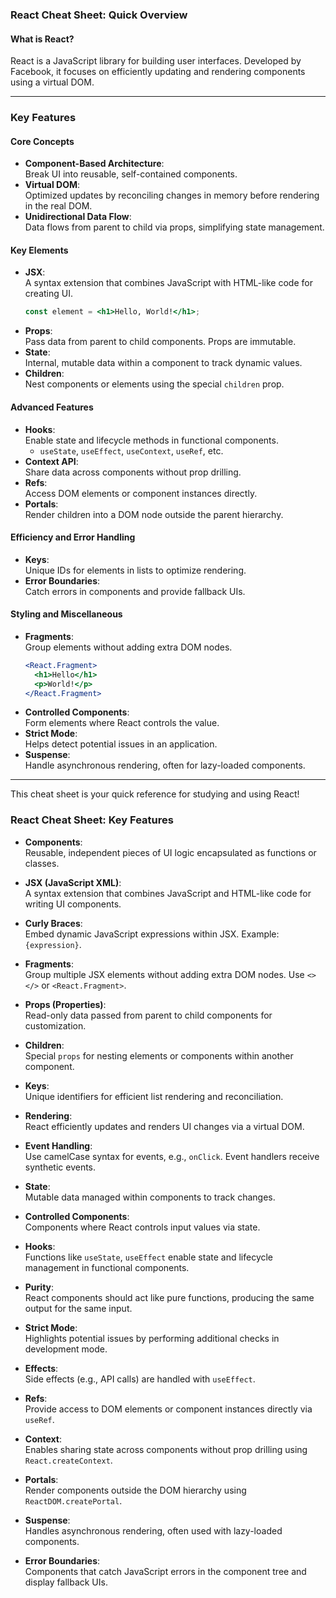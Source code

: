 ### React Cheat Sheet: Quick Overview  

#### **What is React?**  
React is a JavaScript library for building user interfaces. Developed by Facebook, it focuses on efficiently updating and rendering components using a virtual DOM.  

---

### **Key Features**  

#### **Core Concepts**
- **Component-Based Architecture**:  
  Break UI into reusable, self-contained components.  
- **Virtual DOM**:  
  Optimized updates by reconciling changes in memory before rendering in the real DOM.  
- **Unidirectional Data Flow**:  
  Data flows from parent to child via props, simplifying state management.

#### **Key Elements**
- **JSX**:  
  A syntax extension that combines JavaScript with HTML-like code for creating UI.  
  ```jsx
  const element = <h1>Hello, World!</h1>;
  ```  
- **Props**:  
  Pass data from parent to child components. Props are immutable.  
- **State**:  
  Internal, mutable data within a component to track dynamic values.  
- **Children**:  
  Nest components or elements using the special `children` prop.  

#### **Advanced Features**
- **Hooks**:  
  Enable state and lifecycle methods in functional components.  
  - `useState`, `useEffect`, `useContext`, `useRef`, etc.  
- **Context API**:  
  Share data across components without prop drilling.  
- **Refs**:  
  Access DOM elements or component instances directly.  
- **Portals**:  
  Render children into a DOM node outside the parent hierarchy.  

#### **Efficiency and Error Handling**
- **Keys**:  
  Unique IDs for elements in lists to optimize rendering.  
- **Error Boundaries**:  
  Catch errors in components and provide fallback UIs.  

#### **Styling and Miscellaneous**
- **Fragments**:  
  Group elements without adding extra DOM nodes.  
  ```jsx
  <React.Fragment>
    <h1>Hello</h1>
    <p>World!</p>
  </React.Fragment>
  ```  
- **Controlled Components**:  
  Form elements where React controls the value.  
- **Strict Mode**:  
  Helps detect potential issues in an application.  
- **Suspense**:  
  Handle asynchronous rendering, often for lazy-loaded components.  

---

This cheat sheet is your quick reference for studying and using React!




### React Cheat Sheet: Key Features  

- **Components**:  
  Reusable, independent pieces of UI logic encapsulated as functions or classes.  

- **JSX (JavaScript XML)**:  
  A syntax extension that combines JavaScript and HTML-like code for writing UI components.  

- **Curly Braces**:  
  Embed dynamic JavaScript expressions within JSX. Example: `{expression}`.

- **Fragments**:  
  Group multiple JSX elements without adding extra DOM nodes. Use `<></>` or `<React.Fragment>`.  

- **Props (Properties)**:  
  Read-only data passed from parent to child components for customization.  

- **Children**:  
  Special `props` for nesting elements or components within another component.  

- **Keys**:  
  Unique identifiers for efficient list rendering and reconciliation.  

- **Rendering**:  
  React efficiently updates and renders UI changes via a virtual DOM.  

- **Event Handling**:  
  Use camelCase syntax for events, e.g., `onClick`. Event handlers receive synthetic events.  

- **State**:  
  Mutable data managed within components to track changes.  

- **Controlled Components**:  
  Components where React controls input values via state.  

- **Hooks**:  
  Functions like `useState`, `useEffect` enable state and lifecycle management in functional components.  

- **Purity**:  
  React components should act like pure functions, producing the same output for the same input.  

- **Strict Mode**:  
  Highlights potential issues by performing additional checks in development mode.  

- **Effects**:  
  Side effects (e.g., API calls) are handled with `useEffect`.  

- **Refs**:  
  Provide access to DOM elements or component instances directly via `useRef`.  

- **Context**:  
  Enables sharing state across components without prop drilling using `React.createContext`.  

- **Portals**:  
  Render components outside the DOM hierarchy using `ReactDOM.createPortal`.  

- **Suspense**:  
  Handles asynchronous rendering, often used with lazy-loaded components.  

- **Error Boundaries**:  
  Components that catch JavaScript errors in the component tree and display fallback UIs.